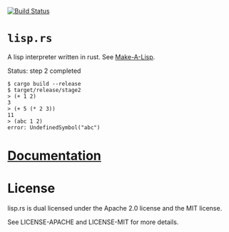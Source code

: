 [![Build Status][status]](https://travis-ci.org/japaric/lisp.rs)

# `lisp.rs`

A lisp interpreter written in rust. See [Make-A-Lisp].

[Make-A-Lisp]: https://github.com/kanaka/mal

Status: step 2 completed

```
$ cargo build --release
$ target/release/stage2
> (+ 1 2)
3
> (+ 5 (* 2 3))
11
> (abc 1 2)
error: UndefinedSymbol("abc")
```

# [Documentation][docs]

# License

lisp.rs is dual licensed under the Apache 2.0 license and the MIT license.

See LICENSE-APACHE and LICENSE-MIT for more details.

[docs]: http://japaric.github.io/lisp.rs/lisp/
[status]: https://travis-ci.org/japaric/lisp.rs.svg?branch=master
